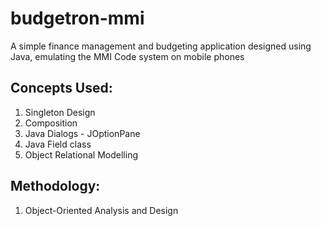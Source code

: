 # budgetron-mmi
A simple finance management and budgeting application designed using Java, emulating the MMI Code system on mobile phones

## Concepts Used:
1. Singleton Design
2. Composition
3. Java Dialogs - JOptionPane
4. Java Field class
5. Object Relational Modelling

## Methodology:
1. Object-Oriented Analysis and Design